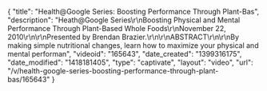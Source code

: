 {
    "title": "Health@Google Series: Boosting Performance Through Plant-Bas",
    "description": "Heath@Google Series\r\nBoosting Physical and Mental Performance Through Plant-Based Whole Foods\r\nNovember 22, 2010\r\n\r\nPresented by Brendan Brazier.\r\n\r\nABSTRACT\r\n\r\nBy making simple nutritional changes, learn how to maximize your physical and mental performan",
    "videoid": "165643",
    "date_created": "1399316175",
    "date_modified": "1418181405",
    "type": "captivate",
    "layout": "video",
    "url": "\/v\/health-google-series-boosting-performance-through-plant-bas\/165643"
}